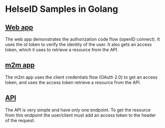# HelseID Samples in Golang

## [Web app](web-app)
The web app demonstrates the authorization code flow (openID connect). It uses the id token to verify the identity of the user. It also gets an access token, which it uses to retrieve a resource from the API.

## [m2m app](m2m-app)
The m2m app uses the client credentials flow (OAuth 2.0) to get an access token, and uses the access token retrieve a resource from the API.

## [API](api)
The API is very simple and have only one endpoint. To get the resource from this endpoint the user/client must add an access token to the header of the request.
